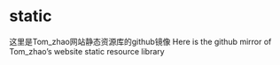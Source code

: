 # static
这里是Tom_zhao网站静态资源库的github镜像
Here is the github mirror of Tom_zhao’s website static resource library
